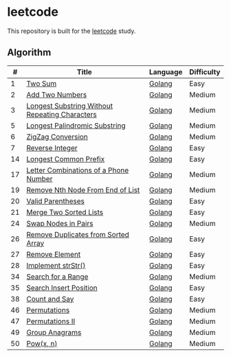 # leetcode
This repository is built for the [leetcode](https://leetcode.com) study. 

## Algorithm

|#|Title|Language|Difficulty|
|-|-----|--------|----------|
|1|[Two Sum](https://leetcode.com/problems/two-sum)|[Golang](https://github.com/ZacharyChang/leetcode/blob/master/problem1.go)|Easy|
|2|[Add Two Numbers](https://leetcode.com/problems/add-two-numbers)|[Golang](https://github.com/ZacharyChang/leetcode/blob/master/problem2.go)|Medium|
|3|[Longest Substring Without Repeating Characters](https://leetcode.com/problems/longest-substring-without-repeating-characters)|[Golang](https://github.com/ZacharyChang/leetcode/blob/master/problem3.go)|Medium|
|5|[Longest Palindromic Substring](https://leetcode.com/problems/longest-palindromic-substring)|[Golang](https://github.com/ZacharyChang/leetcode/blob/master/problem5.go)|Medium|
|6|[ZigZag Conversion](https://leetcode.com/problems/zigzag-conversion)|[Golang](https://github.com/ZacharyChang/leetcode/blob/master/problem6.go)|Medium|
|7|[Reverse Integer](https://leetcode.com/problems/reverse-integer)|[Golang](https://github.com/ZacharyChang/leetcode/blob/master/problem7.go)|Easy|
|14|[Longest Common Prefix](https://leetcode.com/problems/longest-common-prefix)|[Golang](https://github.com/ZacharyChang/leetcode/blob/master/problem14.go)|Easy|
|17|[Letter Combinations of a Phone Number](https://leetcode.com/problems/letter-combinations-of-a-phone-number)|[Golang](https://github.com/ZacharyChang/leetcode/blob/master/problem17.go)|Medium|
|19|[Remove Nth Node From End of List](https://leetcode.com/problems/remove-nth-node-from-end-of-list)|[Golang](https://github.com/ZacharyChang/leetcode/blob/master/problem19.go)|Medium|
|20|[Valid Parentheses](https://leetcode.com/problems/valid-parentheses)|[Golang](https://github.com/ZacharyChang/leetcode/blob/master/problem20.go)|Easy|
|21|[Merge Two Sorted Lists](https://leetcode.com/problems/merge-two-sorted-lists)|[Golang](https://github.com/ZacharyChang/leetcode/blob/master/problem21.go)|Easy|
|24|[Swap Nodes in Pairs](https://leetcode.com/problems/swap-nodes-in-pairs)|[Golang](https://github.com/ZacharyChang/leetcode/blob/master/problem24.go)|Medium|
|26|[Remove Duplicates from Sorted Array](https://leetcode.com/problems/remove-duplicates-from-sorted-array)|[Golang](https://github.com/ZacharyChang/leetcode/blob/master/problem26.go)|Easy|
|27|[Remove Element](https://leetcode.com/problems/remove-element)|[Golang](https://github.com/ZacharyChang/leetcode/blob/master/problem27.go)|Easy|
|28|[Implement strStr()](https://leetcode.com/problems/implement-strstr)|[Golang](https://github.com/ZacharyChang/leetcode/blob/master/problem28.go)|Easy|
|34|[Search for a Range](https://leetcode.com/problems/search-for-a-range)|[Golang](https://github.com/ZacharyChang/leetcode/blob/master/problem34.go)|Medium|
|35|[Search Insert Position](https://leetcode.com/problems/search-insert-position)|[Golang](https://github.com/ZacharyChang/leetcode/blob/master/problem35.go)|Easy|
|38|[Count and Say](https://leetcode.com/problems/count-and-say)|[Golang](https://github.com/ZacharyChang/leetcode/blob/master/problem38.go)|Easy|
|46|[Permutations](https://leetcode.com/problems/permutations)|[Golang](https://github.com/ZacharyChang/leetcode/blob/master/problem46.go)|Medium|
|47|[Permutations II](https://leetcode.com/problems/permutations-ii)|[Golang](https://github.com/ZacharyChang/leetcode/blob/master/problem47.go)|Medium|
|49|[Group Anagrams](https://leetcode.com/problems/group-anagrams)|[Golang](https://github.com/ZacharyChang/leetcode/blob/master/problem49.go)|Medium|
|50|[Pow(x, n)](https://leetcode.com/problems/powx-n)|[Golang](https://github.com/ZacharyChang/leetcode/blob/master/problem50.go)|Medium|

